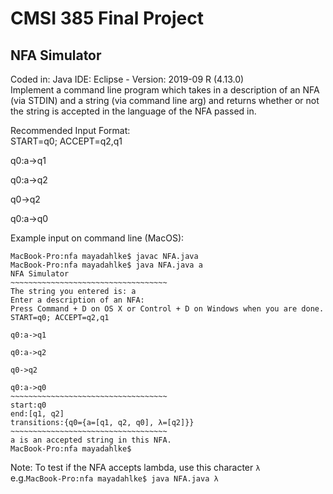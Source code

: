 # CMSI 385 Final Project
## NFA Simulator
Coded in: Java
IDE: Eclipse - Version: 2019-09 R (4.13.0)  
Implement a command line program which takes in a description of an NFA (via STDIN) and a string (via command line arg) and returns whether or not the string is accepted in the language of the NFA passed in.  

Recommended Input Format:    
START=q0; ACCEPT=q2,q1

q0:a->q1

q0:a->q2

q0->q2

q0:a->q0

Example input on command line (MacOS):
```
MacBook-Pro:nfa mayadahlke$ javac NFA.java
MacBook-Pro:nfa mayadahlke$ java NFA.java a
NFA Simulator
~~~~~~~~~~~~~~~~~~~~~~~~~~~~~~~~~~~
The string you entered is: a
Enter a description of an NFA:
Press Command + D on OS X or Control + D on Windows when you are done.
START=q0; ACCEPT=q2,q1

q0:a->q1

q0:a->q2

q0->q2

q0:a->q0
~~~~~~~~~~~~~~~~~~~~~~~~~~~~~~~~~~~
start:q0
end:[q1, q2]
transitions:{q0={a=[q1, q2, q0], λ=[q2]}}
~~~~~~~~~~~~~~~~~~~~~~~~~~~~~~~~~~~
a is an accepted string in this NFA.
MacBook-Pro:nfa mayadahlke$ 
```

Note: To test if the NFA accepts lambda, use this character `λ`  
e.g.`MacBook-Pro:nfa mayadahlke$ java NFA.java λ` 
